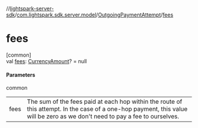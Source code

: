 //[lightspark-server-sdk](../../../index.md)/[com.lightspark.sdk.server.model](../index.md)/[OutgoingPaymentAttempt](index.md)/[fees](fees.md)

# fees

[common]\
val [fees](fees.md): [CurrencyAmount](../-currency-amount/index.md)? = null

#### Parameters

common

| | |
|---|---|
| fees | The sum of the fees paid at each hop within the route of this attempt. In the case of a one-hop payment, this value will be zero as we don't need to pay a fee to ourselves. |
